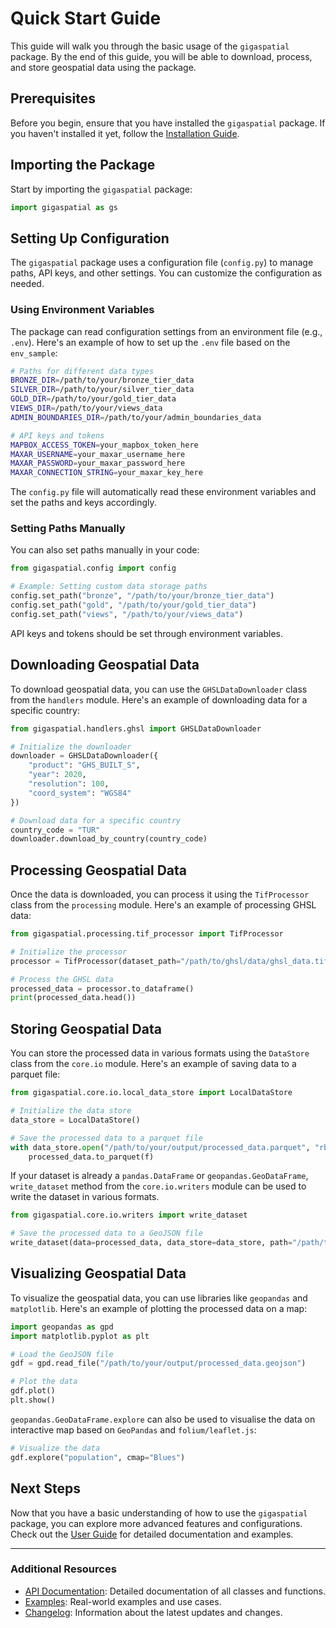 # Quick Start Guide

This guide will walk you through the basic usage of the `gigaspatial` package. By the end of this guide, you will be able to download, process, and store geospatial data using the package.

## Prerequisites

Before you begin, ensure that you have installed the `gigaspatial` package. If you haven't installed it yet, follow the [Installation Guide](installation.md).

## Importing the Package

Start by importing the `gigaspatial` package:

```python
import gigaspatial as gs
```

## Setting Up Configuration

The `gigaspatial` package uses a configuration file (`config.py`) to manage paths, API keys, and other settings. You can customize the configuration as needed.

### Using Environment Variables

The package can read configuration settings from an environment file (e.g., `.env`). Here's an example of how to set up the `.env` file based on the `env_sample`:

```bash
# Paths for different data types
BRONZE_DIR=/path/to/your/bronze_tier_data
SILVER_DIR=/path/to/your/silver_tier_data
GOLD_DIR=/path/to/your/gold_tier_data
VIEWS_DIR=/path/to/your/views_data
ADMIN_BOUNDARIES_DIR=/path/to/your/admin_boundaries_data

# API keys and tokens
MAPBOX_ACCESS_TOKEN=your_mapbox_token_here
MAXAR_USERNAME=your_maxar_username_here
MAXAR_PASSWORD=your_maxar_password_here
MAXAR_CONNECTION_STRING=your_maxar_key_here
```

The `config.py` file will automatically read these environment variables and set the paths and keys accordingly.

### Setting Paths Manually

You can also set paths manually in your code:

```python
from gigaspatial.config import config

# Example: Setting custom data storage paths
config.set_path("bronze", "/path/to/your/bronze_tier_data")
config.set_path("gold", "/path/to/your/gold_tier_data")
config.set_path("views", "/path/to/your/views_data")
```

API keys and tokens should be set through environment variables.

## Downloading Geospatial Data

To download geospatial data, you can use the `GHSLDataDownloader` class from the `handlers` module. Here's an example of downloading data for a specific country:

```python
from gigaspatial.handlers.ghsl import GHSLDataDownloader

# Initialize the downloader
downloader = GHSLDataDownloader({
    "product": "GHS_BUILT_S",
    "year": 2020,
    "resolution": 100,
    "coord_system": "WGS84"
})

# Download data for a specific country
country_code = "TUR" 
downloader.download_by_country(country_code)
```

## Processing Geospatial Data

Once the data is downloaded, you can process it using the `TifProcessor` class from the `processing` module. Here's an example of processing GHSL data:

```python
from gigaspatial.processing.tif_processor import TifProcessor

# Initialize the processor
processor = TifProcessor(dataset_path="/path/to/ghsl/data/ghsl_data.tif", data_store=None, mode="single")

# Process the GHSL data
processed_data = processor.to_dataframe()
print(processed_data.head())
```

## Storing Geospatial Data

You can store the processed data in various formats using the `DataStore` class from the `core.io` module. Here's an example of saving data to a parquet file:

```python
from gigaspatial.core.io.local_data_store import LocalDataStore

# Initialize the data store
data_store = LocalDataStore()

# Save the processed data to a parquet file
with data_store.open("/path/to/your/output/processed_data.parquet", "rb") as f:
    processed_data.to_parquet(f)
```

If your dataset is already a `pandas.DataFrame` or `geopandas.GeoDataFrame`, `write_dataset` method from the `core.io.writers` module can be used to write the dataset in various formats. 

```python
from gigaspatial.core.io.writers import write_dataset

# Save the processed data to a GeoJSON file
write_dataset(data=processed_data, data_store=data_store, path="/path/to/your/output/processed_data.geojson")
```


## Visualizing Geospatial Data

To visualize the geospatial data, you can use libraries like `geopandas` and `matplotlib`. Here's an example of plotting the processed data on a map:

```python
import geopandas as gpd
import matplotlib.pyplot as plt

# Load the GeoJSON file
gdf = gpd.read_file("/path/to/your/output/processed_data.geojson")

# Plot the data
gdf.plot()
plt.show()
```

`geopandas.GeoDataFrame.explore` can also be used to visualise the data on interactive map based on `GeoPandas` and `folium/leaflet.js`:
```python
# Visualize the data
gdf.explore("population", cmap="Blues")
```

## Next Steps

Now that you have a basic understanding of how to use the `gigaspatial` package, you can explore more advanced features and configurations. Check out the [User Guide](../user-guide/index.md) for detailed documentation and examples.

---

### Additional Resources

- [API Documentation](../api/index.md): Detailed documentation of all classes and functions.
- [Examples](../examples/basic.md): Real-world examples and use cases.
- [Changelog](../changelog.md): Information about the latest updates and changes.